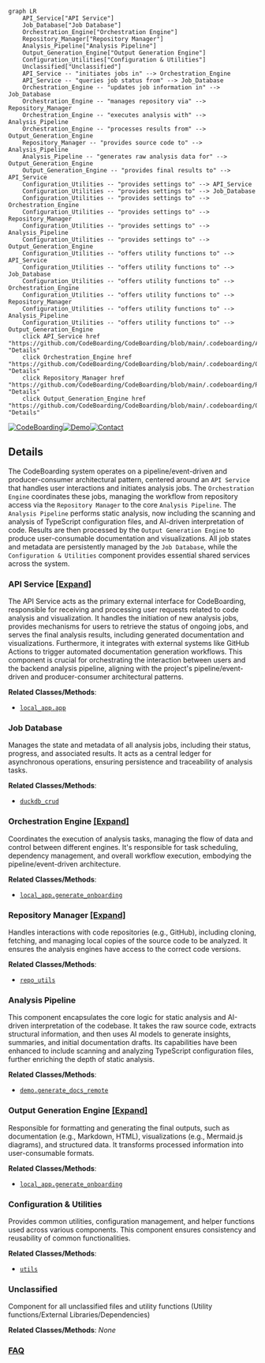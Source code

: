 ```mermaid
graph LR
    API_Service["API Service"]
    Job_Database["Job Database"]
    Orchestration_Engine["Orchestration Engine"]
    Repository_Manager["Repository Manager"]
    Analysis_Pipeline["Analysis Pipeline"]
    Output_Generation_Engine["Output Generation Engine"]
    Configuration_Utilities["Configuration & Utilities"]
    Unclassified["Unclassified"]
    API_Service -- "initiates jobs in" --> Orchestration_Engine
    API_Service -- "queries job status from" --> Job_Database
    Orchestration_Engine -- "updates job information in" --> Job_Database
    Orchestration_Engine -- "manages repository via" --> Repository_Manager
    Orchestration_Engine -- "executes analysis with" --> Analysis_Pipeline
    Orchestration_Engine -- "processes results from" --> Output_Generation_Engine
    Repository_Manager -- "provides source code to" --> Analysis_Pipeline
    Analysis_Pipeline -- "generates raw analysis data for" --> Output_Generation_Engine
    Output_Generation_Engine -- "provides final results to" --> API_Service
    Configuration_Utilities -- "provides settings to" --> API_Service
    Configuration_Utilities -- "provides settings to" --> Job_Database
    Configuration_Utilities -- "provides settings to" --> Orchestration_Engine
    Configuration_Utilities -- "provides settings to" --> Repository_Manager
    Configuration_Utilities -- "provides settings to" --> Analysis_Pipeline
    Configuration_Utilities -- "provides settings to" --> Output_Generation_Engine
    Configuration_Utilities -- "offers utility functions to" --> API_Service
    Configuration_Utilities -- "offers utility functions to" --> Job_Database
    Configuration_Utilities -- "offers utility functions to" --> Orchestration_Engine
    Configuration_Utilities -- "offers utility functions to" --> Repository_Manager
    Configuration_Utilities -- "offers utility functions to" --> Analysis_Pipeline
    Configuration_Utilities -- "offers utility functions to" --> Output_Generation_Engine
    click API_Service href "https://github.com/CodeBoarding/CodeBoarding/blob/main/.codeboarding/API_Service.md" "Details"
    click Orchestration_Engine href "https://github.com/CodeBoarding/CodeBoarding/blob/main/.codeboarding/Orchestration_Engine.md" "Details"
    click Repository_Manager href "https://github.com/CodeBoarding/CodeBoarding/blob/main/.codeboarding/Repository_Manager.md" "Details"
    click Output_Generation_Engine href "https://github.com/CodeBoarding/CodeBoarding/blob/main/.codeboarding/Output_Generation_Engine.md" "Details"
```

[![CodeBoarding](https://img.shields.io/badge/Generated%20by-CodeBoarding-9cf?style=flat-square)](https://github.com/CodeBoarding/CodeBoarding)[![Demo](https://img.shields.io/badge/Try%20our-Demo-blue?style=flat-square)](https://www.codeboarding.org/diagrams)[![Contact](https://img.shields.io/badge/Contact%20us%20-%20contact@codeboarding.org-lightgrey?style=flat-square)](mailto:contact@codeboarding.org)

## Details

The CodeBoarding system operates on a pipeline/event-driven and producer-consumer architectural pattern, centered around an `API Service` that handles user interactions and initiates analysis jobs. The `Orchestration Engine` coordinates these jobs, managing the workflow from repository access via the `Repository Manager` to the core `Analysis Pipeline`. The `Analysis Pipeline` performs static analysis, now including the scanning and analysis of TypeScript configuration files, and AI-driven interpretation of code. Results are then processed by the `Output Generation Engine` to produce user-consumable documentation and visualizations. All job states and metadata are persistently managed by the `Job Database`, while the `Configuration & Utilities` component provides essential shared services across the system.

### API Service [[Expand]](./API_Service.md)
The API Service acts as the primary external interface for CodeBoarding, responsible for receiving and processing user requests related to code analysis and visualization. It handles the initiation of new analysis jobs, provides mechanisms for users to retrieve the status of ongoing jobs, and serves the final analysis results, including generated documentation and visualizations. Furthermore, it integrates with external systems like GitHub Actions to trigger automated documentation generation workflows. This component is crucial for orchestrating the interaction between users and the backend analysis pipeline, aligning with the project's pipeline/event-driven and producer-consumer architectural patterns.


**Related Classes/Methods**:

- <a href="https://github.com/CodeBoarding/CodeBoarding/blob/mainlocal_app.py" target="_blank" rel="noopener noreferrer">`local_app.app`</a>


### Job Database
Manages the state and metadata of all analysis jobs, including their status, progress, and associated results. It acts as a central ledger for asynchronous operations, ensuring persistence and traceability of analysis tasks.


**Related Classes/Methods**:

- <a href="https://github.com/CodeBoarding/CodeBoarding/blob/mainduckdb_crud.py" target="_blank" rel="noopener noreferrer">`duckdb_crud`</a>


### Orchestration Engine [[Expand]](./Orchestration_Engine.md)
Coordinates the execution of analysis tasks, managing the flow of data and control between different engines. It's responsible for task scheduling, dependency management, and overall workflow execution, embodying the pipeline/event-driven architecture.


**Related Classes/Methods**:

- <a href="https://github.com/CodeBoarding/CodeBoarding/blob/mainlocal_app.py" target="_blank" rel="noopener noreferrer">`local_app.generate_onboarding`</a>


### Repository Manager [[Expand]](./Repository_Manager.md)
Handles interactions with code repositories (e.g., GitHub), including cloning, fetching, and managing local copies of the source code to be analyzed. It ensures the analysis engines have access to the correct code versions.


**Related Classes/Methods**:

- <a href="https://github.com/CodeBoarding/CodeBoarding/blob/mainrepo_utils" target="_blank" rel="noopener noreferrer">`repo_utils`</a>


### Analysis Pipeline
This component encapsulates the core logic for static analysis and AI-driven interpretation of the codebase. It takes the raw source code, extracts structural information, and then uses AI models to generate insights, summaries, and initial documentation drafts. Its capabilities have been enhanced to include scanning and analyzing TypeScript configuration files, further enriching the depth of static analysis.


**Related Classes/Methods**:

- <a href="https://github.com/CodeBoarding/CodeBoarding/blob/maindemo.py" target="_blank" rel="noopener noreferrer">`demo.generate_docs_remote`</a>


### Output Generation Engine [[Expand]](./Output_Generation_Engine.md)
Responsible for formatting and generating the final outputs, such as documentation (e.g., Markdown, HTML), visualizations (e.g., Mermaid.js diagrams), and structured data. It transforms processed information into user-consumable formats.


**Related Classes/Methods**:

- <a href="https://github.com/CodeBoarding/CodeBoarding/blob/mainlocal_app.py" target="_blank" rel="noopener noreferrer">`local_app.generate_onboarding`</a>


### Configuration & Utilities
Provides common utilities, configuration management, and helper functions used across various components. This component ensures consistency and reusability of common functionalities.


**Related Classes/Methods**:

- <a href="https://github.com/CodeBoarding/CodeBoarding/blob/mainutils.py" target="_blank" rel="noopener noreferrer">`utils`</a>


### Unclassified
Component for all unclassified files and utility functions (Utility functions/External Libraries/Dependencies)


**Related Classes/Methods**: _None_



### [FAQ](https://github.com/CodeBoarding/GeneratedOnBoardings/tree/main?tab=readme-ov-file#faq)
